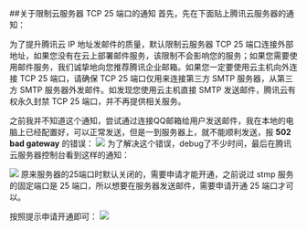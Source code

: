 ##关于限制云服务器 TCP 25 端口的通知
首先，先在下面贴上腾讯云服务器的通知：

为了提升腾讯云 IP 地址发邮件的质量，默认限制云服务器 TCP 25 端口连接外部地址，如果您没有在云上部署邮件服务，该限制不会影响您的服务；如果您需要使用邮件服务，我们诚挚地向您推荐腾讯企业邮箱。如果您一定要使用云主机向外连接 TCP 25 端口，请确保 TCP 25 端口仅用来连接第三方 SMTP 服务器，从第三方 SMTP 服务器外发邮件。如发现您使用云主机直接 SMTP 发送邮件，腾讯云有权永久封禁 TCP 25 端口，并不再提供相关服务。

之前我并不知道这个通知，尝试通过连接QQ邮箱给用户发送邮件，我在本地的电脑上已经配置好，可以正常发送，但是一到服务器上，就不能顺利发送，报 **502 bad gateway** 的错误：
![](http://pdcknxeeg.bkt.clouddn.com/502%20bad%20gateway.png)
为了解决这个错误，debug了不少时间，最后在腾讯云服务器控制台看到这样的通知：

![](http://pdcknxeeg.bkt.clouddn.com/11.png)
原来服务器的25端口时默认关闭的，需要申请才能开通，之前说过 stmp 服务的固定端口是 25 端口，所以想要在服务器发送邮件，需要申请开通 25 端口才可以。

按照提示申请开通即可：
![](http://pdcknxeeg.bkt.clouddn.com/13.png)